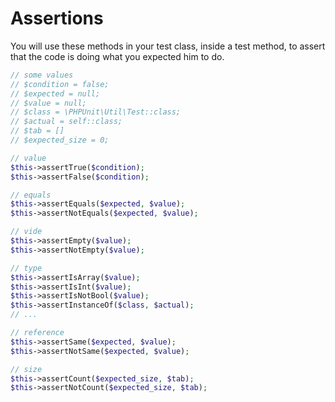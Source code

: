 # Assertions

You will use these methods in your test class,
inside a test method, to assert that the code
is doing what you expected him to do.

```php
// some values
// $condition = false;
// $expected = null;
// $value = null;
// $class = \PHPUnit\Util\Test::class;
// $actual = self::class;
// $tab = []
// $expected_size = 0;

// value
$this->assertTrue($condition);
$this->assertFalse($condition);

// equals
$this->assertEquals($expected, $value);
$this->assertNotEquals($expected, $value);

// vide
$this->assertEmpty($value);
$this->assertNotEmpty($value);

// type
$this->assertIsArray($value);
$this->assertIsInt($value);
$this->assertIsNotBool($value);
$this->assertInstanceOf($class, $actual);
// ...

// reference
$this->assertSame($expected, $value);
$this->assertNotSame($expected, $value);

// size
$this->assertCount($expected_size, $tab);
$this->assertNotCount($expected_size, $tab);
```